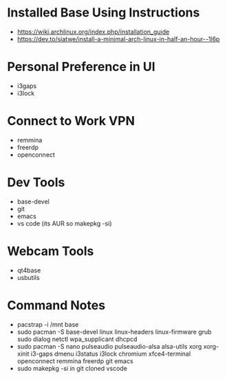 # Installed Base Using Instructions
- https://wiki.archlinux.org/index.php/installation_guide
- https://dev.to/siatwe/install-a-minimal-arch-linux-in-half-an-hour--1l6p

# Personal Preference in UI
- i3gaps
- i3lock

# Connect to Work VPN
- remmina
- freerdp
- openconnect

# Dev Tools
- base-devel
- git
- emacs
- vs code (its AUR so makepkg -si)

# Webcam Tools
- qt4base
- usbutils

# Command Notes
- pacstrap -i /mnt base
- sudo pacman -S base-devel linux linux-headers linux-firmware grub sudo dialog netctl wpa_supplicant dhcpcd
- sudo pacman -S nano pulseaudio pulseaudio-alsa alsa-utils xorg xorg-xinit i3-gaps dmenu i3status i3lock chromium xfce4-terminal openconnect remmina freerdp git emacs
- sudo makepkg -si in git cloned vscode
